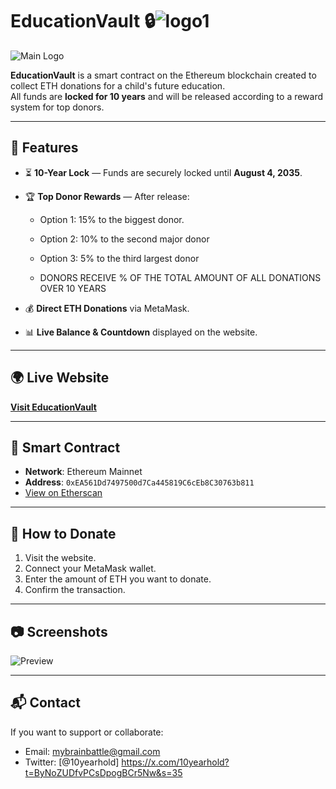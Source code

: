 # EducationVault 🔒![logo1](https://github.com/user-attachments/assets/df9cd8d3-523e-483d-b9b5-5a21e0e04104)


![Main Logo](https://raw.githubusercontent.com/C3Pi0-bit/10yearblockcrypto/main/logo1.png)

**EducationVault** is a smart contract on the Ethereum blockchain created to collect ETH donations for a child's future education.  
All funds are **locked for 10 years** and will be released according to a reward system for top donors.

---

## 🌟 Features
- ⏳ **10-Year Lock** — Funds are securely locked until **August 4, 2035**.
- 🏆 **Top Donor Rewards** — After release:
  - Option 1: 15% to the biggest donor.
  - Option 2: 10% to the second major donor
  - Option 3: 5% to the third largest donor
    
  - DONORS RECEIVE % OF THE TOTAL AMOUNT OF ALL DONATIONS OVER 10 YEARS
    
- 💰 **Direct ETH Donations** via MetaMask.
- 📊 **Live Balance & Countdown** displayed on the website.

---

## 🌍 Live Website
[**Visit EducationVault**](https://c3pi0-bit.github.io/10yearblockcrypto/)

---

## 📜 Smart Contract
- **Network**: Ethereum Mainnet  
- **Address**: `0xEA561Dd7497500d7Ca445819C6cEb8C30763b811`  
- [View on Etherscan](https://etherscan.io/address/0xEA561Dd7497500d7Ca445819C6cEb8C30763b811)

---

## 🤝 How to Donate
1. Visit the website.
2. Connect your MetaMask wallet.
3. Enter the amount of ETH you want to donate.
4. Confirm the transaction.

---

## 📷 Screenshots
![Preview](https://raw.githubusercontent.com/C3Pi0-bit/10yearblockcrypto/main/screenshot.png)

---

## 📬 Contact
If you want to support or collaborate:
- Email: mybrainbattle@gmail.com
- Twitter: [@10yearhold] https://x.com/10yearhold?t=ByNoZUDfvPCsDpogBCr5Nw&s=35
